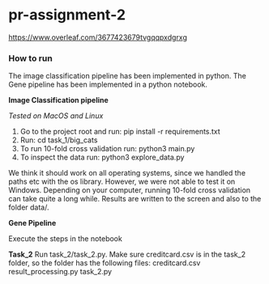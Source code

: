 # pr-assignment-2

https://www.overleaf.com/3677423679tvgqqpxdgrxg

### **How to run**

The image classification pipeline has been implemented in python. The Gene pipeline has been
implemented in a python notebook. 

**Image Classification pipeline**

 *Tested on MacOS and Linux* 
1. Go to the project root and run: pip install -r requirements.txt
2. Run: cd task_1/big_cats
3. To run 10-fold cross validation run: python3 main.py
4. To inspect the data run: python3 explore_data.py

We think it should work on all operating systems, since we handled the paths etc with the 
os library. However, we were not able to test it on Windows.
Depending on your computer, running 10-fold cross validation can take quite a long while. 
Results are written to the screen and also to the folder data/. 

**Gene Pipeline**

Execute the steps in the notebook

**Task_2**
Run task_2/task_2.py. Make sure creditcard.csv is in the task_2 folder, so the folder has the following files:
creditcard.csv
result_processing.py
task_2.py
